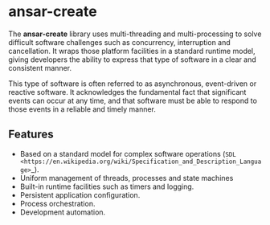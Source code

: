 # ansar-create

The **ansar-create** library uses multi-threading and multi-processing to solve difficult
software challenges such as concurrency, interruption and cancellation. It wraps those
platform facilities in a standard runtime model, giving developers the ability to express
that type of software in a clear and consistent manner.

This type of software is often referred to as asynchronous, event-driven or reactive
software. It acknowledges the fundamental fact that significant events can occur at
any time, and that software must be able to respond to those events in a reliable
and timely manner.

## Features

- Based on a standard model for complex software operations (`SDL <https://en.wikipedia.org/wiki/Specification_and_Description_Language>`_).
- Uniform management of threads, processes and state machines
- Built-in runtime facilities such as timers and logging.
- Persistent application configuration.
- Process orchestration.
- Development automation.

